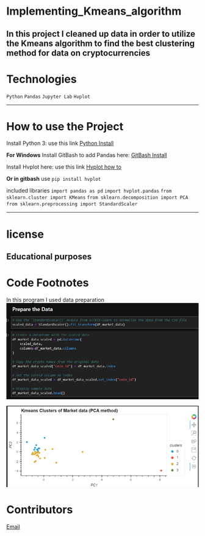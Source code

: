 # Implementing_Kmeans_algorithm
In this project I cleaned up data in order to utilize the Kmeans algorithm to find the best clustering method for data on cryptocurrencies
---

# Technologies
`Python`
`Pandas`
`Jupyter Lab`
`Hvplot`

---

# How to use the Project
Install Python 3: use this link  [Python Install](https://www.python.org/)

**For Windows**
Install GitBash to add Pandas here: [GitBash Install](https://gitforwindows.org/) 

Install Hvplot here: use this link [Hvplot how to](https://pypi.org/project/hvplot/)

**Or in gitbash** use `pip install hvplot`

included libraries
`import pandas as pd`
`import hvplot.pandas`
`from sklearn.cluster import KMeans`
`from sklearn.decomposition import PCA`
`from sklearn.preprocessing import StandardScaler`

---
# license
**Educational purposes**
---

# Code Footnotes

In this program I used data preparation
![Data_Prep](https://github.com/beccabeastly/Implementing_Kmeans_algo/blob/main/data_prep.png)

![PCA_Graph](https://github.com/beccabeastly/Implementing_Kmeans_algo/blob/main/graph_of_data.png)


# Contributors
[Email](beccabeastly@gmail.com)
